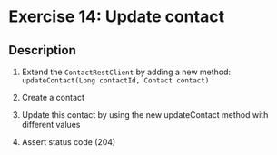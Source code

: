 # Exercise 14: Update contact

## Description
1. Extend the `ContactRestClient` by adding a new method: `updateContact(Long contactId, Contact contact)`

2. Create a contact

3. Update this contact by using the new updateContact method with different values

4. Assert status code (204)
